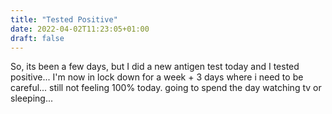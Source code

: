 ```yaml
---
title: "Tested Positive"
date: 2022-04-02T11:23:05+01:00
draft: false
---
```

So, its been a few days, but I did a new antigen test today and I tested positive... I'm now in lock down for a week + 3 days where i need to be careful... still not feeling 100% today. going to spend the day watching tv or sleeping... 
